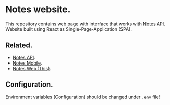 # Notes website.
This repository contains web page with interface that works with [Notes API](https://github.com/florgon/notes-api). \
Website built using React as Single-Page-Application (SPA).

## Related.
- [Notes API](https://github.com/florgon/notes-api).
- [Notes Mobile](https://github.com/florgon/notes-mobile).
- [Notes Web (This)](https://github.com/florgon/notes-web).

## Configuration.
Environment variables (Configuration) should be changed under `.env` file!